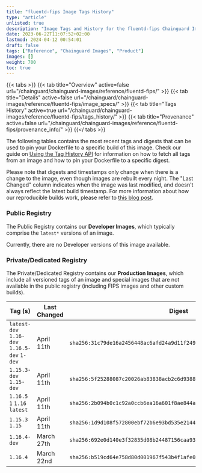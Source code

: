 ```yaml
---
title: "fluentd-fips Image Tags History"
type: "article"
unlisted: true
description: "Image Tags and History for the fluentd-fips Chainguard Image"
date: 2023-06-22T11:07:52+02:00
lastmod: 2024-04-12 00:54:01
draft: false
tags: ["Reference", "Chainguard Images", "Product"]
images: []
weight: 700
toc: true
---
```


{{< tabs >}}
{{< tab title="Overview" active=false url="/chainguard/chainguard-images/reference/fluentd-fips/" >}}
{{< tab title="Details" active=false url="/chainguard/chainguard-images/reference/fluentd-fips/image_specs/" >}}
{{< tab title="Tags History" active=true url="/chainguard/chainguard-images/reference/fluentd-fips/tags_history/" >}}
{{< tab title="Provenance" active=false url="/chainguard/chainguard-images/reference/fluentd-fips/provenance_info/" >}}
{{</ tabs >}}

The following tables contains the most recent tags and digests that can be used to pin your Dockerfile to a specific build of this image. Check our guide on [Using the Tag History API](/chainguard/chainguard-images/using-the-tag-history-api/) for information on how to fetch all tags from an image and how to pin your Dockerfile to a specific digest.

Please note that digests and timestamps only change when there is a change to the image, even though images are rebuilt every night. The "Last Changed" column indicates when the image was last modified, and doesn't always reflect the latest build timestamp. For more information about how our reproducible builds work, please refer to [this blog post](https://www.chainguard.dev/unchained/reproducing-chainguards-reproducible-image-builds).

### Public Registry
The Public Registry contains our **Developer Images**, which typically comprise the `latest*` versions of an image.

Currently, there are no Developer versions of this image available.

### Private/Dedicated Registry
The Private/Dedicated Registry contains our **Production Images**, which include all versioned tags of an image and special images that are not available in the public registry (including FIPS images and other custom builds).

| Tag (s)                                       | Last Changed | Digest                                                                    |
|-----------------------------------------------|--------------|---------------------------------------------------------------------------|
|  `latest-dev` `1.16-dev` `1.16.5-dev` `1-dev` | April 11th   | `sha256:31c79de16a2456448ac6afd24a9d11f249c52cb3e9a70d36352ac15e14c3e107` |
|  `1.15.3-dev` `1.15-dev`                      | April 11th   | `sha256:5f25288087c20026ab83838acb2c6d93888a3a2beac35a108be15569b8da3c52` |
|  `1.16.5` `1` `1.16` `latest`                 | April 11th   | `sha256:2b094b0c1c92a0ccb6ea16a601f8ae844ab2ae3a1c72d07c4208d302ef680ca8` |
|  `1.15.3` `1.15`                              | April 11th   | `sha256:1d9d108f572800ebf72b6e93bd535e2144a7565bf78167fdc2f726fe8c606ec0` |
|  `1.16.4-dev`                                 | March 27th   | `sha256:692e0d140e3f32835d08b24487156caa932fcf2766746a1d58e00e60520c2833` |
|  `1.16.4`                                     | March 22nd   | `sha256:b519cd64e758d80d001967f543b4f1afe057c64f5d3df0652f42d7dad602101f` |

